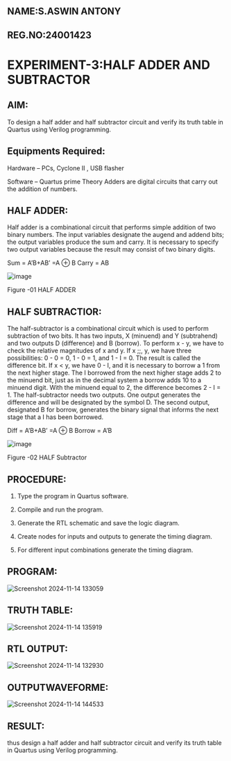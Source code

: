 ## NAME:S.ASWIN ANTONY

## REG.NO:24001423

# EXPERIMENT-3:HALF ADDER AND SUBTRACTOR


## AIM:

To design a half adder and half subtractor circuit and verify its truth table in Quartus using Verilog programming.

## Equipments Required:

Hardware – PCs, Cyclone II , USB flasher 

Software – Quartus prime Theory Adders are digital circuits that carry out the addition of numbers.

## HALF ADDER:

Half adder is a combinational circuit that performs simple addition of two binary numbers. The input variables designate the augend and addend bits; the output variables produce the sum and carry. It is necessary to specify two output variables because the result may consist of two binary digits.

Sum = A’B+AB’ =A ⊕ B Carry = AB

![image](https://github.com/naavaneetha/HALF_ADDER_SUBTRACTOR/assets/154305477/bd4a0b2c-cdbc-4184-ab08-81578f121e1f)

Figure -01 HALF ADDER

## HALF SUBTRACTIOR:

The half-subtractor is a combinational circuit which is used to perform subtraction of two bits. It has two inputs, X (minuend) and Y (subtrahend) and two outputs D (difference) and B (borrow). To perform x - y, we have to check the relative magnitudes of x and y. If x ;;, y, we have three possibilities: 0 - 0 = 0, 1 - 0 = 1, and 1 - I = 0. The result is called the difference bit. If x < y, we have 0 - I, and it is necessary to borrow a 1 from the next higher stage. The I borrowed from the next higher stage adds 2 to the minuend bit, just as in the decimal system a borrow adds 10 to a minuend digit. With the minuend equal to 2, the difference becomes 2 - I = 1. The half-subtractor needs two outputs. One output generates the difference and will be designated by the symbol D. The second output, designated B for borrow, generates the binary signal that informs the next stage that a I has been borrowed. 

Diff = A’B+AB’ =A ⊕ B
Borrow = A’B

 ![image](https://github.com/naavaneetha/HALF_ADDER_SUBTRACTOR/assets/154305477/d76b099c-513f-4e7c-843a-e2fd028a531a)

Figure -02 HALF Subtractor


## PROCEDURE:

1.	Type the program in Quartus software.

2.	Compile and run the program.

3.	Generate the RTL schematic and save the logic diagram.

4.	Create nodes for inputs and outputs to generate the timing diagram.

5.	For different input combinations generate the timing diagram.


## PROGRAM:

![Screenshot 2024-11-14 133059](https://github.com/user-attachments/assets/14776f91-be1f-4b0d-8439-1c69c3db9a7e)

## TRUTH TABLE:

![Screenshot 2024-11-14 135919](https://github.com/user-attachments/assets/b7032f70-d7c6-4a2f-8892-fc3eecf80fe2)

## RTL OUTPUT:

![Screenshot 2024-11-14 132930](https://github.com/user-attachments/assets/344237f3-5bc6-4f6a-80c2-dd10c5861c01)

## OUTPUTWAVEFORME:


![Screenshot 2024-11-14 144533](https://github.com/user-attachments/assets/902cb0bc-4dad-41ce-862e-3cb0eab9ede6)

## RESULT:

thus design a half adder and half subtractor circuit and verify its truth table in Quartus using Verilog programming.

